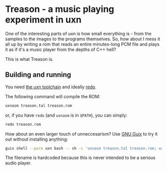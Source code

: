 # Treason - a music playing experiment in uxn

One of the interesting parts of uxn is how small everything is - from the samples to the
images to the programs themselves. So, how about I mess it all up by writing a rom that
reads an entire minutes-long PCM file and plays it as if it's a music player from the
depths of C++ hell?

This is what Treason is.

## Building and running

You need [the uxn toolchain] and ideally [redo].

The following command will compile the ROM:

```sh
uxnasm treason.tal treason.rom
```

or, if you have `redo` (and `uxnasm` is in `$PATH`), you can simply:

```sh
redo treason.rom
```

How about an even larger touch of unneccesarism? Use [GNU Guix] to try it out without
installing anything:

```sh
guix shell --pure uxn bash -- sh -c 'uxnasm treason.tal treason.rom; uxnemu treason.rom'
```

The filename is hardcoded because this is never intended to be a serious audio player.

[the uxn toolchain]: https://git.sr.ht/~rabbits/uxn
[redo]: https://github.com/apenwarr/redo
[GNU Guix]: https://guix.gnu.org
